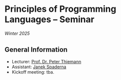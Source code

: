 # Principles of Programming Languages – Seminar 
###### Winter 2025


## General Information

- Lecturer: [Prof. Dr. Peter Thiemann](/team/thiemann.md)
- Assistant: [Janek Spaderna](/team/spaderna.md)
- Kickoff meeting: tba.